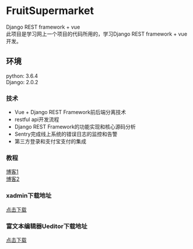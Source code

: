 # FruitSupermarket
Django REST framework + vue <br />
此项目是学习网上一个项目的代码所用的，学习Django REST framework + vue开发。<br />

## 环境
python: 3.6.4<br /> 
Django: 2.0.2
### 技术
* Vue + Django REST Framework前后端分离技术
* restful api开发流程
* Django REST Framework的功能实现和核心源码分析
* Sentry完成线上系统的错误日志的监控和告警
* 第三方登录和支付宝支付的集成
### 教程
[博客1](http://www.cnblogs.com/derek1184405959/p/8733194.html)<br /> 
[博客2](http://lawtech0902.com/2017/11/03/vue-django-1-1/)<br /> 
### xadmin下载地址
[点击下载](https://github.com/sshwsfc/xadmin/tree/django2)<br /> 
### 富文本编辑器Ueditor下载地址
[点击下载](https://github.com/twz915/DjangoUeditor3/)<br /> 


